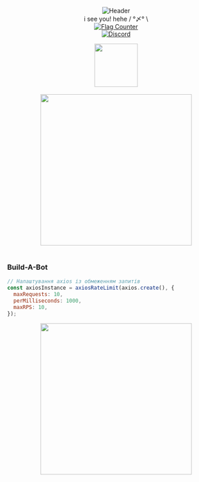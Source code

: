 <p align="center">
  <img src="https://i.imgur.com/a5mJ991.png" alt="Header">
  <br>
  i see you! hehe / °〆° \
  <br>
  <a href="https://info.flagcounter.com/wugL">
    <img src="https://s05.flagcounter.com/count2/wugL/bg_FFFFFF/txt_000000/border_CCCCCC/columns_2/maxflags_10/viewers_0/labels_1/pageviews_1/flags_0/percent_0/" alt="Flag Counter" border="0">
  </a>
  <br>
<a href="https://discord.gg/QMK6YAZ2UQ">
    <img src="https://img.shields.io/discord/1203767982157733888" alt="Discord">
  </a>
  <br>
  <div align="center">
    <img src="https://i.imgur.com/zpRmwZG.gif" width="100"/>
  </div>
  <br>
  <div align="center">
    <img src="https://i.imgur.com/yhSjWow.png" width="350"/>
  </div>
  <br>


### Build-A-Bot
```js
// Налаштування axios із обмеженням запитів
const axiosInstance = axiosRateLimit(axios.create(), {
  maxRequests: 10,
  perMilliseconds: 1000,
  maxRPS: 10,
});
```
<div align="center">
    <img src="https://i.imgur.com/WgrqQjo.png" width="350"/>
  </div>
</p>
